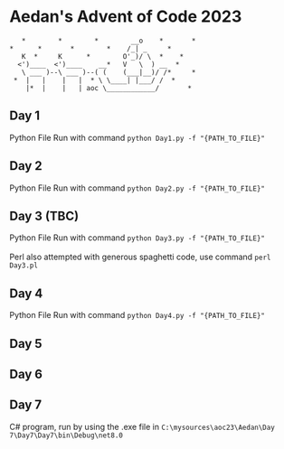 # Aedan's Advent of Code 2023
```
   *        *        *        __o    *       *
*      *       *        *    /_| _     *
   K  *     K      *        O'_)/ \  *    *
  <')____  <')____    __*   V   \  ) __  *
   \ ___ )--\ ___ )--( (    (___|__)/ /*     *
 *  |   |    |   |  * \ \____| |___/ /  *
    |*  |    |   | aoc \____________/       *
```    
    
## Day 1
Python File Run with command `python Day1.py -f "{PATH_TO_FILE}"`

## Day 2
Python File Run with command `python Day2.py -f "{PATH_TO_FILE}"`

## Day 3 (TBC)
Python File Run with command `python Day3.py -f "{PATH_TO_FILE}"`<br><br>
Perl also attempted with generous spaghetti code, use command `perl Day3.pl`

## Day 4
Python File Run with command `python Day4.py -f "{PATH_TO_FILE}"`

## Day 5


## Day 6


## Day 7
C# program, run by using the .exe file in `C:\mysources\aoc23\Aedan\Day 7\Day7\Day7\bin\Debug\net8.0`
